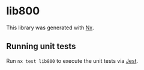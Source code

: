 # lib800

This library was generated with [Nx](https://nx.dev).

## Running unit tests

Run `nx test lib800` to execute the unit tests via [Jest](https://jestjs.io).
